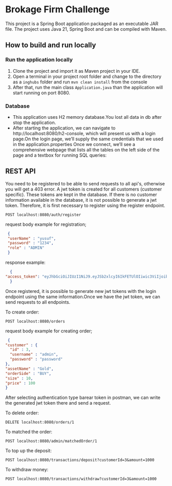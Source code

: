 # Brokage Firm Challenge
This project is a Spring Boot application packaged as an executable JAR file. The project uses Java 21, Spring Boot and can be compiled with Maven.

## How to build and run locally
### Run the application locally
1. Clone the project and import it as Maven project in your IDE.
2. Open a terminal in your project root folder and change to the directory as a `inghubs` folder and run `mvn clean install` from the console
3. After that, run the main class `Application.java` than the application will start running on port 8080.

### Database
* This application uses H2 memory database.You lost all data in db after stop the application.
* After starting the application, we can navigate to http://localhost:8080/h2-console, which will present us with a login page.On the login page, we’ll supply the same credentials that we used in the application.properties
  Once we connect, we’ll see a comprehensive webpage that lists all the tables on the left side of the page and a textbox for running SQL queries:

## REST API

You need to be registered to be able to send requests to all api's, otherwise you will get a 403 error. A jwt token is created for all customers (customer specific). These tokens are kept in the database. If there is no customer information available in the database, it is not possible to generate a jwt token. Therefore, it is first necessary to register using the register endpoint. 

`POST localhost:8080/auth/register`

 request body example for registration;

   ````json
    {
    "userName" : "yusuf",
    "password" : "1234",
    "role" : "ADMIN"
    }
   ````
response example: 

  ````json
    {
  "access_token": "eyJhbGciOiJIUzI1NiJ9.eyJSb2xlcyI6IkFETUlOIiwic3ViIjoibW9udmVyc29uMSIsImlhdCI6MTczMDkxOTQ5NSwiZXhwIjoxNzMxMDA1ODk1fQ.JQ_C8IEi_Royr0yu5bx5OzrfklSX8Efx9zIVOQmkrJQ"
    }
   ````

Once registered, it is possible to generate new jwt tokens with the login endpoint using the same information.Once we have the jwt token, we can send requests to all endpoints.

To create order:

`POST localhost:8080/orders`

request body example for creating order;

  ````json
   {
  "customer" : {
    "id" : 3,
    "username" : "admin",
    "password" : "password"
  },
  "assetName" : "Gold",
  "orderSide" : "BUY",
  "size" : 10,
  "price" : 100
}
   ````

After selecting authentication type barear token in postman, we can write the generated jwt token there and send a request.

To delete order: 

`DELETE localhost:8080/orders/1`

To matched the order:

`POST localhost:8080/admin/matchedOrder/1`

To top up the deposit:

`POST localhost:8080/transactions/deposit?customerId=3&amount=1000`


To withdraw money:

`POST localhost:8080/transactions/withdraw?customerId=3&amount=1000`

